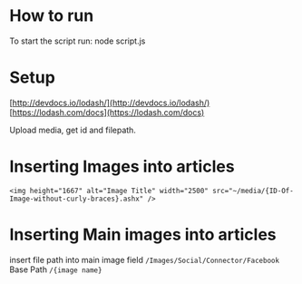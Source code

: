 How to run
===

To start the script run: node script.js

Setup
==
[http://devdocs.io/lodash/](http://devdocs.io/lodash/) [https://lodash.com/docs](https://lodash.com/docs)


Upload media, get id and filepath.

Inserting Images into articles
====
```<img height="1667" alt="Image Title" width="2500" src="~/media/{ID-Of-Image-without-curly-braces}.ashx" />```

Inserting Main images into articles
====
insert file path into main image field
```/Images/Social/Connector/Facebook```
Base Path 
```/{image name}```

